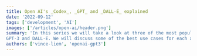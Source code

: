```yaml
---
title: Open AI's _Codex_, _GPT_ and _DALL-E_ explained
date: '2022-09-12'
tags: ['development', 'AI']
images: ['/articles/open-ai/header.png']
summary: 'In this series we will take a look at three of the most popular AI tools from Open Ai: Codex (aka Github Copilot),
GPT-3 and DALL-E. We will discuss some of the best use cases for each and how you can get started with them.'
authors: ['vince-liem', 'openai-gpt3']
---
```

